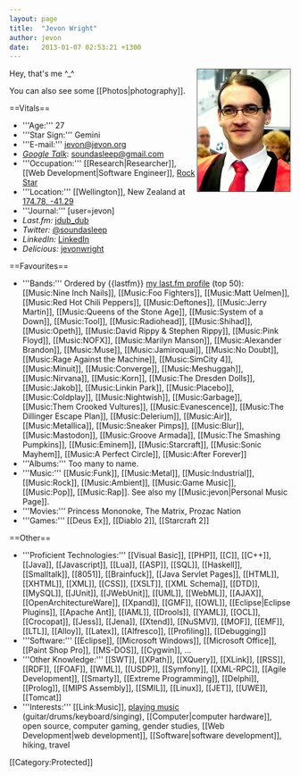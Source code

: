```yaml
---
layout: page
title:  "Jevon Wright"
author: jevon
date:   2013-01-07 02:53:21 +1300
---
```


<img src="/img/jevon/graduation.jpg" width="166" height="219" alt="A Photo of Jevon Wright" align="right" style="border:1px solid #666;">Hey, that's me ^_^

You can also see some [[Photos|photography]].

==Vitals==

* '''Age:''' 27
* '''Star Sign:''' Gemini
* '''E-mail:''' jevon@jevon.org
* *<a href="http://talk.google.com">Google Talk</a>*: soundasleep@gmail.com
* '''Occupation:''' [[Research|Researcher]], [[Web Development|Software Engineer]], <a href="http://journals.jevon.org/users/soundasleep/">Rock Star</a>
* '''Location:''' [[Wellington]], New Zealand at <a href="http://maps.google.com/maps?f=q&hl=en&geocode=&q=Wellington&sll=-41.293382,174.775679&sspn=0.088691,0.160675&ie=UTF8&t=k&z=13&iwloc=addr">174.78, -41.29</a>
* '''Journal:''' [user=jevon]
* *Last.fm:* <a href="http://www.last.fm/user/jdub_dub" title="My last.fm profile" class="lastfm">jdub_dub</a>
* *Twitter:* <a href="http://twitter.com/soundasleep" title="My Twitter account" class="twitter">@soundasleep</a>
* *LinkedIn:* <a href="http://www.linkedin.com/in/jevonwright" title="My LinkedIn profile" class="linkedin">LinkedIn</a>
* *Delicious:* <a href="http://www.delicious.com/jevonwright/" title="My Delicious bookmarks" class="delicious">jevonwright</a>

==Favourites==

* '''Bands:''' Ordered by {{lastfm}} <a href="http://www.last.fm/user/jdub_dub">my last.fm profile</a> (top 50): [[Music:Nine Inch Nails]], [[Music:Foo Fighters]], [[Music:Matt Uelmen]], [[Music:Red Hot Chili Peppers]], [[Music:Deftones]], [[Music:Jerry Martin]], [[Music:Queens of the Stone Age]], [[Music:System of a Down]], [[Music:Tool]], [[Music:Radiohead]], [[Music:Shihad]], [[Music:Opeth]], [[Music:David Rippy & Stephen Rippy]], [[Music:Pink Floyd]], [[Music:NOFX]], [[Music:Marilyn Manson]], [[Music:Alexander Brandon]], [[Music:Muse]], [[Music:Jamiroquai]], [[Music:No Doubt]], [[Music:Rage Against the Machine]], [[Music:SimCity 4]], [[Music:Minuit]], [[Music:Converge]], [[Music:Meshuggah]], [[Music:Nirvana]], [[Music:Korn]], [[Music:The Dresden Dolls]], [[Music:Jakob]], [[Music:Linkin Park]], [[Music:Placebo]], [[Music:Coldplay]], [[Music:Nightwish]], [[Music:Garbage]], [[Music:Them Crooked Vultures]], [[Music:Evanescence]], [[Music:The Dillinger Escape Plan]], [[Music:Delerium]], [[Music:Air]], [[Music:Metallica]], [[Music:Sneaker Pimps]], [[Music:Blur]], [[Music:Mastodon]], [[Music:Groove Armada]], [[Music:The Smashing Pumpkins]], [[Music:Eminem]], [[Music:Starcraft]], [[Music:Sonic Mayhem]], [[Music:A Perfect Circle]], [[Music:After Forever]]
* '''Albums:''' Too many to name.
* '''Music:''' [[Music:Funk]], [[Music:Metal]], [[Music:Industrial]], [[Music:Rock]], [[Music:Ambient]], [[Music:Game Music]], [[Music:Pop]], [[Music:Rap]]. See also my [[Music:jevon|Personal Music Page]].
* '''Movies:''' Princess Mononoke, The Matrix, Prozac Nation
* '''Games:''' [[Deus Ex]], [[Diablo 2]], [[Starcraft 2]]

==Other==

* '''Proficient Technologies:''' [[Visual Basic]], [[PHP]], [[C]], [[C++]], [[Java]], [[Javascript]], [[Lua]], [[ASP]], [[SQL]], [[Haskell]], [[Smalltalk]], [[8051]], [[Brainfuck]], [[Java Servlet Pages]], [[HTML]], [[XHTML]], [[XML]], [[CSS]], [[XSLT]], [[XML Schema]], [[DTD]], [[MySQL]], [[JUnit]], [[JWebUnit]], [[UML]], [[WebML]], [[AJAX]], [[OpenArchitectureWare]], [[Xpand]], [[GMF]], [[OWL]], [[Eclipse|Eclipse Plugins]], [[Apache Ant]], [[IAML]], [[Drools]], [[YAML]], [[OCL]], [[Crocopat]], [[Jess]], [[Jena]], [[Xtend]], [[NuSMV]], [[MOF]], [[EMF]], [[LTL]], [[Alloy]], [[Latex]], [[Alfresco]], [[Profiling]], [[Debugging]]
* '''Software:''' [[Eclipse]], [[Microsoft Windows]], [[Microsoft Office]], [[Paint Shop Pro]], [[MS-DOS]], [[Cygwin]], ...
* '''Other Knowledge:''' [[SWT]], [[XPath]], [[XQuery]], [[XLink]], [[RSS]], [[RDF]], [[FOAF]], [[WML]], [[USDP]], [[Symfony]], [[XML-RPC]], [[Agile Development]], [[Smarty]], [[Extreme Programming]], [[Delphi]], [[Prolog]], [[MIPS Assembly]], [[SMIL]], [[Linux]], [[JET]], [[UWE]], [[Tomcat]]
* '''Interests:''' [[Link:Music]], <a href="http://journals.jevon.org/users/soundasleep/">playing music</a> (guitar/drums/keyboard/singing), [[Computer|computer hardware]], open source, computer gaming, gender studies, [[Web Development|web development]], [[Software|software development]], hiking, travel

[[Category:Protected]]